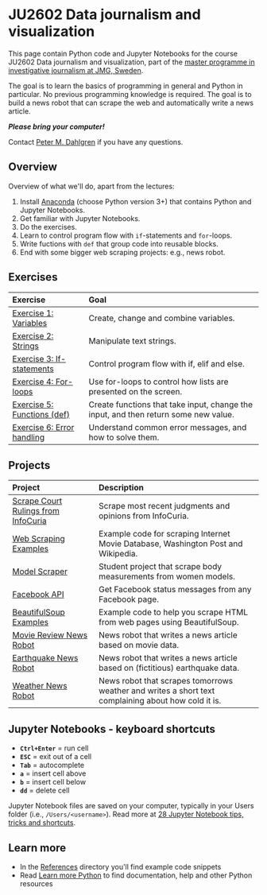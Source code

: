 # JU2602 Data journalism and visualization

This page contain Python code and Jupyter Notebooks for the course JU2602 Data journalism and visualization, part of the [master programme in investigative journalism at JMG, Sweden](http://utbildning.gu.se/education/courses-and-programmes/program_detail/?programid=S2JOU).

The goal is to learn the basics of programming in general and Python in particular. No previous programming knowledge is required. The goal is to build a news robot that can scrape the web and automatically write a news article.

***Please bring your computer!***

Contact [Peter M. Dahlgren](http://jmg.gu.se/om-institutionen/personal?userId=xdpete&languageId=100001) if you have any questions.

## Overview

Overview of what we'll do, apart from the lectures:

1. Install [Anaconda](https://www.continuum.io/downloads/) (choose Python version 3+) that contains Python and Jupyter Notebooks.
2. Get familiar with Jupyter Notebooks.
3. Do the exercises.
4. Learn to control program flow with `if`-statements and `for`-loops.
5. Write fuctions with `def` that group code into reusable blocks.
6. End with some bigger web scraping projects: e.g., news robot.

## Exercises

Exercise | Goal
:---------------- | :---------------------------------------
[Exercise 1: Variables](/Exercises/1-variables.md) | Create, change and combine variables.
[Exercise 2: Strings](/Exercises/2-strings.md) | Manipulate text strings.
[Exercise 3: If-statements](/Exercises/3-if-statements.md) | Control program flow with if, elif and else.
[Exercise 4: For-loops](/Exercises/4-for.md) | Use for-loops to control how lists are presented on the screen.
[Exercise 5: Functions (def)](/Exercises/5-def.md) | Create functions that take input, change the input, and then return some new value.
[Exercise 6: Error handling](/Exercises/6-errors.md) | Understand common error messages, and how to solve them.

## Projects

Project | Description
:---------------- | :---------------------------------------
[Scrape Court Rulings from InfoCuria](/Projects/info-curia-sraper.ipynb) | Scrape most recent judgments and opinions from InfoCuria.
[Web Scraping Examples](/2%20Web%20scraping%20and%20APIs/Web%20scraping%20and%20Exercise.ipynb) | Example code for scraping Internet Movie Database, Washington Post and Wikipedia.
[Model Scraper](/Projects/model-scraper.ipynb) | Student project that scrape body measurements from women models.
[Facebook API](/Projects/facebook-api.ipynb) | Get Facebook status messages from any Facebook page.
[BeautifulSoup Examples](/3%20News%20robot/Scraping%20examples.ipynb) | Example code to help you scrape HTML from web pages using BeautifulSoup. 
[Movie Review News Robot](/Projects/newsrobot-moviereview.ipynb) | News robot that writes a news article based on movie data.
[Earthquake News Robot](/3%20News%20robot/Earthquake%20news%20robot.ipynb) | News robot that writes a news article based on (fictitious) earthquake data.
[Weather News Robot](/3%20News%20robot/Weather%20news%20robot.ipynb) | News robot that scrapes tomorrows weather and writes a short text complaining about how cold it is.

## Jupyter Notebooks - keyboard shortcuts

- **`Ctrl+Enter`** = run cell
- **`ESC`** = exit out of a cell
- **`Tab`** = autocomplete
- **`a`** = insert cell above
- **`b`** = insert cell below
- **`dd`** = delete cell

Jupyter Notebook files are saved on your computer, typically in your Users folder (i.e., `/Users/<username>`). Read more at [28 Jupyter Notebook tips, tricks and shortcuts](https://www.dataquest.io/blog/jupyter-notebook-tips-tricks-shortcuts/).

## Learn more

- In the [References](/References/) directory you'll find example code snippets
- Read [Learn more Python](/learn-more-python.md) to find documentation, help and other Python resources
